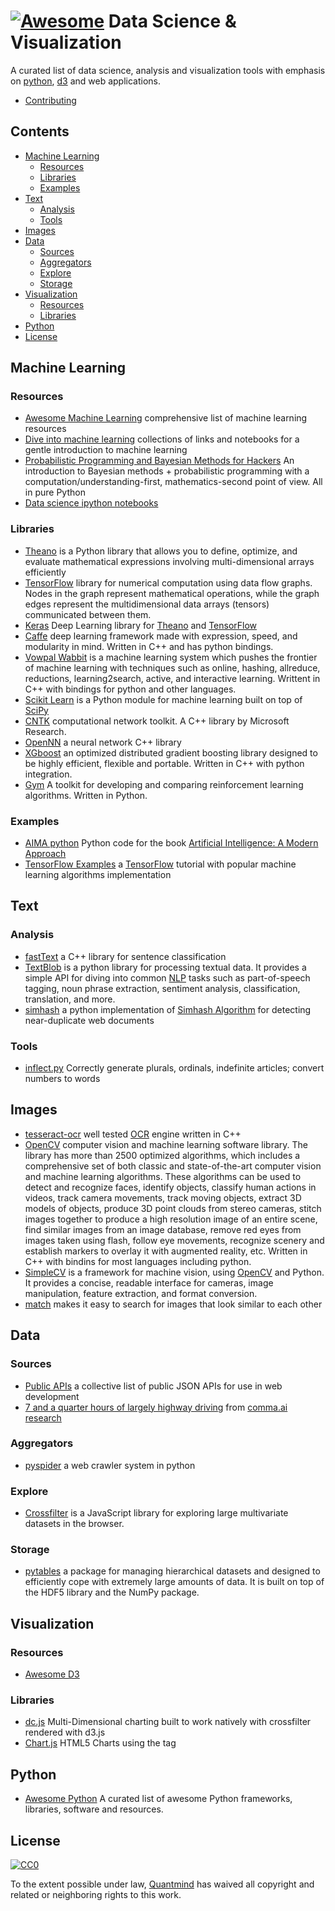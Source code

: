 # [![Awesome](https://cdn.rawgit.com/sindresorhus/awesome/d7305f38d29fed78fa85652e3a63e154dd8e8829/media/badge.svg)](https://github.com/sindresorhus/awesome) Data Science & Visualization


A curated list of data science, analysis and visualization tools with emphasis on [python][], [d3][] and web applications.

* [Contributing](https://github.com/quantmind/awesome-data-science-viz/blob/master/contributing.md)

## Contents

<!-- START doctoc generated TOC please keep comment here to allow auto update -->
<!-- DON'T EDIT THIS SECTION, INSTEAD RE-RUN doctoc TO UPDATE -->


- [Machine Learning](#machine-learning)
  - [Resources](#resources)
  - [Libraries](#libraries)
  - [Examples](#examples)
- [Text](#text)
  - [Analysis](#analysis)
  - [Tools](#tools)
- [Images](#images)
- [Data](#data)
  - [Sources](#sources)
  - [Aggregators](#aggregators)
  - [Explore](#explore)
  - [Storage](#storage)
- [Visualization](#visualization)
  - [Resources](#resources-1)
  - [Libraries](#libraries-1)
- [Python](#python)
- [License](#license)

<!-- END doctoc generated TOC please keep comment here to allow auto update -->

## Machine Learning

### Resources

* [Awesome Machine Learning](https://github.com/josephmisiti/awesome-machine-learning) comprehensive list of machine learning resources
* [Dive into machine learning](https://github.com/hangtwenty/dive-into-machine-learning) collections of links and notebooks for a gentle introduction to machine learning
* [Probabilistic Programming and Bayesian Methods for Hackers](https://github.com/CamDavidsonPilon/Probabilistic-Programming-and-Bayesian-Methods-for-Hackers) An introduction to Bayesian methods + probabilistic programming with a computation/understanding-first, mathematics-second point of view. All in pure Python
* [Data science ipython notebooks](https://github.com/donnemartin/data-science-ipython-notebooks)

### Libraries

* [Theano][] is a Python library that allows you to define, optimize, and evaluate mathematical expressions involving multi-dimensional arrays efficiently
* [TensorFlow][] library for numerical computation using data flow graphs. Nodes in the graph represent mathematical operations, while the graph edges represent the multidimensional data arrays (tensors) communicated between them.
* [Keras](https://github.com/fchollet/keras) Deep Learning library for [Theano][] and [TensorFlow][]
* [Caffe](https://github.com/BVLC/caffe) deep learning framework made with expression, speed, and modularity in mind. Written in C++ and has python bindings.
* [Vowpal Wabbit](https://github.com/JohnLangford/vowpal_wabbit) is a machine learning system which pushes the frontier of machine learning with techniques such as online, hashing, allreduce, reductions, learning2search, active, and interactive learning. Writtent in C++ with bindings for python and other languages.
* [Scikit Learn](https://github.com/scikit-learn/scikit-learn) is a Python module for machine learning built on top of [SciPy](https://www.scipy.org/)
* [CNTK](https://github.com/Microsoft/CNTK) computational network toolkit. A C++ library by Microsoft Research.
* [OpenNN](https://github.com/Artelnics/OpenNN) a neural network C++ library
* [XGboost](https://github.com/dmlc/xgboost) an optimized distributed gradient boosting library designed to be highly efficient, flexible and portable. Written in C++ with python integration.
* [Gym](https://github.com/openai/gym) A toolkit for developing and comparing reinforcement learning algorithms. Written in Python.

### Examples

* [AIMA python](https://github.com/aimacode/aima-python) Python code for the book [Artificial Intelligence: A Modern Approach](https://www.amazon.co.uk/Artificial-Intelligence-Approach-Stuart-Russell/dp/1292153962)
* [TensorFlow Examples](https://github.com/aymericdamien/TensorFlow-Examples) a [TensorFlow][] tutorial with popular machine learning algorithms implementation

## Text

### Analysis

* [fastText](https://github.com/facebookresearch/fastText) a C++ library for sentence classification
* [TextBlob](https://github.com/sloria/TextBlob) is a python library for processing textual data. It provides a simple API for diving into common [NLP][] tasks such as part-of-speech tagging, noun phrase extraction, sentiment analysis, classification, translation, and more.
* [simhash](https://github.com/leonsim/simhash) a python implementation of [Simhash Algorithm](http://www.wwwconference.org/www2007/papers/paper215.pdf) for detecting near-duplicate web documents

### Tools

* [inflect.py](https://github.com/pwdyson/inflect.py) Correctly generate plurals, ordinals, indefinite articles; convert numbers to words

## Images

* [tesseract-ocr][] well tested [OCR][] engine written in C++
* [OpenCV][] computer vision and machine learning software library. The library has more than 2500 optimized algorithms, which includes a comprehensive set of both classic and state-of-the-art computer vision and machine learning algorithms. These algorithms can be used to detect and recognize faces, identify objects, classify human actions in videos, track camera movements, track moving objects, extract 3D models of objects, produce 3D point clouds from stereo cameras, stitch images together to produce a high resolution image of an entire scene, find similar images from an image database, remove red eyes from images taken using flash, follow eye movements, recognize scenery and establish markers to overlay it with augmented reality, etc. Written in C++ with bindins for most languages including python.
* [SimpleCV](https://github.com/sightmachine/SimpleCV) is a framework for machine vision, using [OpenCV][] and Python. It provides a concise, readable interface for cameras, image manipulation, feature extraction, and format conversion.
* [match](https://github.com/usepavlov/match) makes it easy to search for images that look similar to each other

## Data

### Sources

* [Public APIs](https://github.com/toddmotto/public-apis) a collective list of public JSON APIs for use in web development
* [7 and a quarter hours of largely highway driving](https://github.com/commaai/research) from [comma.ai research](http://comma.ai/)

### Aggregators

* [pyspider](https://github.com/binux/pyspider) a web crawler system in python

### Explore

* [Crossfilter](https://github.com/square/crossfilter) is a JavaScript library for exploring large multivariate datasets in the browser.

### Storage

* [pytables](https://github.com/PyTables/PyTables) a package for managing hierarchical datasets and designed to efficiently cope with extremely large amounts of data. It is built on top of the HDF5 library and the NumPy package.


## Visualization

### Resources

* [Awesome D3](https://github.com/wbkd/awesome-d3)

### Libraries

* [dc.js](https://github.com/dc-js/dc.js) Multi-Dimensional charting built to work natively with crossfilter rendered with d3.js
* [Chart.js](https://github.com/chartjs/Chart.js) HTML5 Charts using the <canvas> tag

## Python

* [Awesome Python](https://github.com/vinta/awesome-python) A curated list of awesome Python frameworks, libraries, software and resources.

## License

[![CC0](http://mirrors.creativecommons.org/presskit/buttons/88x31/svg/cc-zero.svg)](https://creativecommons.org/publicdomain/zero/1.0/)

To the extent possible under law, [Quantmind](http://quantmind.com) has waived all copyright and related or neighboring rights to this work.

[TensorFlow]: https://github.com/tensorflow/tensorflow
[Theano]: https://github.com/Theano/Theano
[OpenCV]: https://github.com/opencv/opencv
[tesseract-ocr]: https://github.com/tesseract-ocr/tesseract
[OCR]: https://en.wikipedia.org/wiki/Optical_character_recognition
[NLP]: https://en.wikipedia.org/wiki/Natural_language_processing
[python]: https://www.python.org/
[d3]: https://github.com/d3
